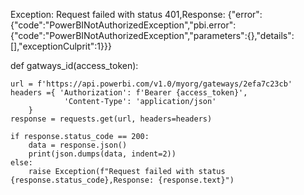 Exception: Request failed with status 401,Response: {"error":{"code":"PowerBINotAuthorizedException","pbi.error":{"code":"PowerBINotAuthorizedException","parameters":{},"details":[],"exceptionCulprit":1}}}

def gatways_id(access_token):

    url = f'https://api.powerbi.com/v1.0/myorg/gateways/2efa7c23cb'
    headers ={ 'Authorization': f'Bearer {access_token}',
                'Content-Type': 'application/json'
        }
    response = requests.get(url, headers=headers)

    if response.status_code == 200:
        data = response.json()
        print(json.dumps(data, indent=2))
    else:
        raise Exception(f"Request failed with status {response.status_code},Response: {response.text}")
